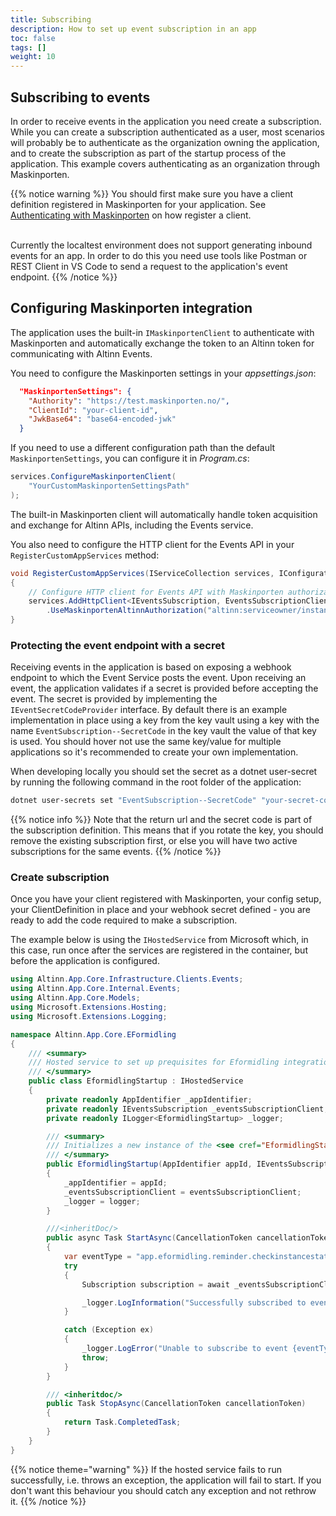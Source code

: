 ```yaml
---
title: Subscribing
description: How to set up event subscription in an app
toc: false
tags: []
weight: 10
---
```


## Subscribing to events
In order to receive events in the application you need create a subscription. While you can create a subscription authenticated as a user, most scenarios will probably be to authenticate as the organization owning the application, and to create the subscription as part of the startup process of the application. This example covers authenticating as an organization through Maskinporten.

{{% notice warning %}}
You should first make sure you have a client definition registered in Maskinporten for your application. See [Authenticating with Maskinporten](/en/authorization/getting-started/authentication/maskinporten) on how register a client.<br><br>

Currently the localtest environment does not support generating inbound events for an app. In order to do this you need use tools like Postman or REST Client in VS Code to send a request to the application's event endpoint. 
{{% /notice %}}


## Configuring Maskinporten integration
The application uses the built-in `IMaskinportenClient` to authenticate with Maskinporten and automatically exchange the token to an Altinn token for communicating with Altinn Events.

You need to configure the Maskinporten settings in your _appsettings.json_:

```json
  "MaskinportenSettings": {
    "Authority": "https://test.maskinporten.no/",
    "ClientId": "your-client-id",
    "JwkBase64": "base64-encoded-jwk"
  }
```

If you need to use a different configuration path than the default `MaskinportenSettings`, you can configure it in _Program.cs_:

```csharp
services.ConfigureMaskinportenClient(
    "YourCustomMaskinportenSettingsPath"
);
```

The built-in Maskinporten client will automatically handle token acquisition and exchange for Altinn APIs, including the Events service.

You also need to configure the HTTP client for the Events API in your `RegisterCustomAppServices` method:

```csharp
void RegisterCustomAppServices(IServiceCollection services, IConfiguration config, IWebHostEnvironment env)
{
    // Configure HTTP client for Events API with Maskinporten authorization
    services.AddHttpClient<IEventsSubscription, EventsSubscriptionClient>()
        .UseMaskinportenAltinnAuthorization("altinn:serviceowner/instances.read");
}
```

### Protecting the event endpoint with a secret
Receiving events in the application is based on exposing a webhook endpoint to which the Event Service posts the event. Upon receiving an event, the application validates if a secret is provided before accepting the event. The secret  is provided by implementing the `IEventSecretCodeProvider` interface. By default there is an example implementation in place using a key from the key vault using a key with the name `EventSubscription--SecretCode` in the key vault the value of that key is used. You should hover not use the same key/value for multiple applications so it's recommended to create your own implementation.

When developing locally you should set the secret as a dotnet user-secret by running the following command in the root folder of the application:

```bash
dotnet user-secrets set "EventSubscription--SecretCode" "your-secret-code"
```

{{% notice info %}}
Note that the return url and the secret code is part of the subscription definition. This means that if you rotate the key, you should remove the existing subscription first, or else you will have two active subscriptions for the same events.
{{% /notice %}}

### Create subscription
Once you have your client registered with Maskinporten, your config setup, your ClientDefinition in place and your webhook secret defined - you are ready to add the code required to make a subscription.

The example below is using the `IHostedService` from Microsoft which, in this case, run once after the services are registered in the container, but before the application is configured.

```csharp
using Altinn.App.Core.Infrastructure.Clients.Events;
using Altinn.App.Core.Internal.Events;
using Altinn.App.Core.Models;
using Microsoft.Extensions.Hosting;
using Microsoft.Extensions.Logging;

namespace Altinn.App.Core.EFormidling
{
    /// <summary>
    /// Hosted service to set up prequisites for Eformidling integration.
    /// </summary>
    public class EformidlingStartup : IHostedService
    {
        private readonly AppIdentifier _appIdentifier;
        private readonly IEventsSubscription _eventsSubscriptionClient;
        private readonly ILogger<EformidlingStartup> _logger;

        /// <summary>
        /// Initializes a new instance of the <see cref="EformidlingStartup"/> class.
        /// </summary>
        public EformidlingStartup(AppIdentifier appId, IEventsSubscription eventsSubscriptionClient, ILogger<EformidlingStartup> logger)
        {
            _appIdentifier = appId;
            _eventsSubscriptionClient = eventsSubscriptionClient;
            _logger = logger;
        }

        ///<inheritDoc/>
        public async Task StartAsync(CancellationToken cancellationToken)
        {
            var eventType = "app.eformidling.reminder.checkinstancestatus";
            try
            {
                Subscription subscription = await _eventsSubscriptionClient.AddSubscription(_appIdentifier.Org, _appIdentifier.App, eventType);

                _logger.LogInformation("Successfully subscribed to event {eventType} for app {appIdentifier}. Subscription {subscriptionId} is being used.", eventType, _appIdentifier, subscription.Id);
            }

            catch (Exception ex)
            {
                _logger.LogError("Unable to subscribe to event {eventType} for app {appIdentifier}. Received exception {exceptionMessage} with {stackTrace}", eventType, _appIdentifier, ex.Message, ex.StackTrace);
                throw;
            }
        }

        /// <inheritdoc/>
        public Task StopAsync(CancellationToken cancellationToken)
        {
            return Task.CompletedTask;
        }
    }
}

```
{{% notice theme="warning"  %}}
If the hosted service fails to run successfully, i.e. throws an exception, the application will fail to start. If you don't want this behaviour you should catch any exception and not rethrow it.
{{% /notice %}}
